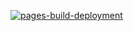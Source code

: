[![pages-build-deployment](https://github.com/ronaldwolvers/UnrankedChessMultiplatformWasmAlphaDeployment/actions/workflows/pages/pages-build-deployment/badge.svg)](https://github.com/ronaldwolvers/UnrankedChessMultiplatformWasmAlphaDeployment/actions/workflows/pages/pages-build-deployment)
